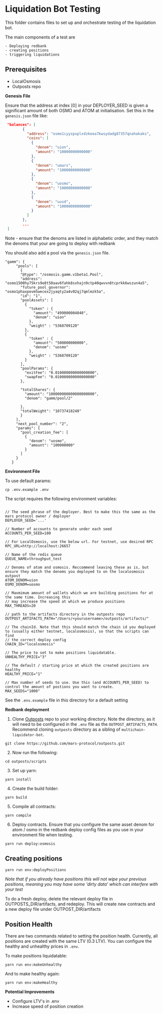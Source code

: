 # Liquidation Bot Testing

This folder contains files to set up and orchestrate testing of the liquidation bot.

The main components of a test are 

    - Deploying redbank
    - creating positions
    - triggering liquidations


## Prerequisites

- LocalOsmosis
- Outposts repo
  
**Genesis File**

Ensure that the address at index [0] in your DEPLOYER_SEED is given a significant amount of both OSMO and ATOM at 
initialisation. Set this in the `genesis.json` file like:

```json
 "balances": [
        {
          "address": "osmo1cyyzpxplxdzkeea7kwsydadg87357qnahakaks",
          "coins": [
            {
              "denom": "uion",
              "amount": "10000000000000"
            },
            {
              "denom": "umars",
              "amount": "10000000000000"
            },
            {
              "denom": "uosmo",
              "amount": "10000000000000"
            },
            {
              "denom": "uusd",
              "amount": "10000000000000"
            }
          ]
        },
        ...
 ]
 ```

 Note - ensure that the denoms are listed in alphabetic order, and they match the denoms that your are going to deploy with redbank

 You should also add a pool via the `genesis.json` file.

 ```
 "gamm": {
      "pools": [
        {
        "@type": "/osmosis.gamm.v1beta1.Pool",
        "address": "osmo1500hy75krs9e8t50aav6fahk8sxhajn9ctp40qwvvn8tcprkk6wszun4a5",
        "future_pool_governor": "osmo1phaxpevm5wecex2jyaqty2a4v02qj7qmlmzk5a",
        "id": "1",
        "poolAssets": [
          {
            "token" : {
              "amount": "499000004040",
              "denom": "uion"
            },
            "weight" : "5368709120"
          },
          {
            "token" : {
              "amount": "500000000000",
              "denom": "uosmo"
            },
            "weight" : "5368709120"
          }
        ],
        "poolParams": {
          "exitFee": "0.010000000000000000",
          "swapFee": "0.010000000000000000"
        },
         
        "totalShares": {
          "amount": "100000000000000000000",
          "denom": "gamm/pool/2"
        
        },
        "totalWeight": "10737418240"
        }
      ],
      "next_pool_number": "2",
      "params": {
        "pool_creation_fee": [
          {
            "denom": "uosmo",
            "amount": "100000000"
          }
        ]
      }
    }
  ```

**Environment File**

To use default params:

```
cp .env.example .env
```

The script requires the following environment variables:

```

// The seed phrase of the deployer. Best to make this the same as the mars protocol owner / deployer
DEPLOYER_SEED='...'

// Number of accounts to generate under each seed
ACCOUNTS_PER_SEED=100

// For LocalOsmosis, use the below url. For testnet, use desired RPC
RPC_URL=http://localhost:26657

// Name of the redis queue
QUEUE_NAME=throughput_test

// Denoms of atom and osmosis. Reccommend leaving these as is, but ensure they match the denoms you deployed to on the localosmosis outpost
ATOM_DENOM=uion
OSMO_DENOM=uosmo

// Maxmimum amount of wallets which we are building positions for at the same time. Increasing this
// may increase the speed at which we produce positions
MAX_THREADS=20

// path to the artifacts directory in the outposts repo
OUTPOST_ARTIFACTS_PATH="/Users/<yourusername>/outposts/artifacts/"

// The chainId. Note that this should match the chain id you deployed to (usually either testnet, localosmosis), so that the scripts can find 
// the correct deploy config
CHAIN_ID="localosmosis"

// The price to set to make positions liquidatable. 
UNHEALTHY_PRICE="3"

// The default / starting price at which the created positions are healthy
HEALTHY_PRICE="1"

// Max number of seeds to use. Use this (and ACCOUNTS_PER_SEED) to control the amount of postions you want to create.
MAX_SEEDS="1000"
```

See the `.env.example` file in this directory for a default setting

**Redbank deployment** 

1) Clone [Outposts](https://github.com/mars-protocol/outposts) repo to your working directory. Note the directory, as it will need to be configured in the `.env` file as the `OUTPOST_ARTIFACTS_PATH`. Recommend cloning `outposts` directory as a sibling of `multichain-liquidator-bot`.
```
git clone https://github.com/mars-protocol/outposts.git
```
2) Now run the following:
   
  ```
  cd outposts/scripts
  ```
3) Set up yarn:
  ```
  yarn install 
  ```
4)  Create the build folder: 
  ```
  yarn build 
  ```
5)  Compile all contracts: 
  ```
  yarn compile 
  ```
6)  Deploy contracts. Ensure that you configure the same asset denom for atom / osmo in the redbank deploy config files as you use in your environment file when testing.
  ```
  yarn run deploy:osmosis
  ```

## Creating positions

```node
yarn run env:deployPositions
```

*Note that if you already have positions this will not wipe your previous positions, meaning you may have some 'dirty data' which can interfere with your test*

To do a fresh deploy, delete the relevant deploy file in OUTPOSTS_DIR/artifacts, and redeploy. This will create new contracts and a new deploy file under OUTPOST_DIR/artifacts

## Position Health

There are two commands related to setting the position health. Currently, all positions are created with the same LTV (0.3 LTV). You can configure 
the healthy and unhealthy prices in `.env`. 

To make positions liquidatable:

```
yarn run env:makeUnhealthy
```

And to make healthy again:

```
yarn run env:makeHealthy
```

**Potential Improvements** 

- Configure LTV's in .env
- Increase speed of position creation






